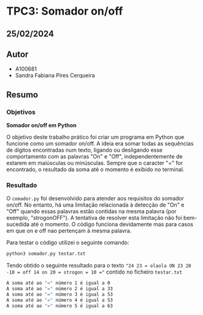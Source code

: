 # TPC3: Somador on/off
## 25/02/2024

## Autor

- A100681
- Sandra Fabiana Pires Cerqueira

## Resumo
### Objetivos
**Somador on/off em Python**

O objetivo deste trabalho prático foi criar um programa em Python que funcione como um somador on/off. 
A ideia era somar todas as sequências de dígitos encontradas num texto, ligando ou desligando esse comportamento com as palavras "On" e "Off", independentemente de estarem em maiúsculas ou minúsculas. Sempre que o  caracter "=" for encontrado, o resultado da soma até o momento é exibido no terminal.


### Resultado

O `comador.py` foi desenvolvido para atender aos requisitos do somador on/off.
No entanto, há uma limitação relacionada à detecção de "On" e "Off" quando essas palavras estão contidas na mesma palavra (por exemplo, "strogonOFF"). 
A tentativa de resolver esta limitação não foi bem-sucedida até o momento.
O código funciona devidamente mas para casos em que on e off nao pertençam à mesma palavra.

Para testar o código utilizei o seguinte comando:
```bash
python3 somador.py testar.txt
```
Tendo obtido o seguinte resultado para o texto `"24 23 = olaola ON 23 20 -10 = off 14 on 20 = strogon = 10 ="` contido no ficheiro `testar.txt`
```bash
A soma até ao "=" número 1 é igual a 0
A soma até ao "=" número 2 é igual a 33
A soma até ao "=" número 3 é igual a 53
A soma até ao "=" número 4 é igual a 53
A soma até ao "=" número 5 é igual a 63
```
